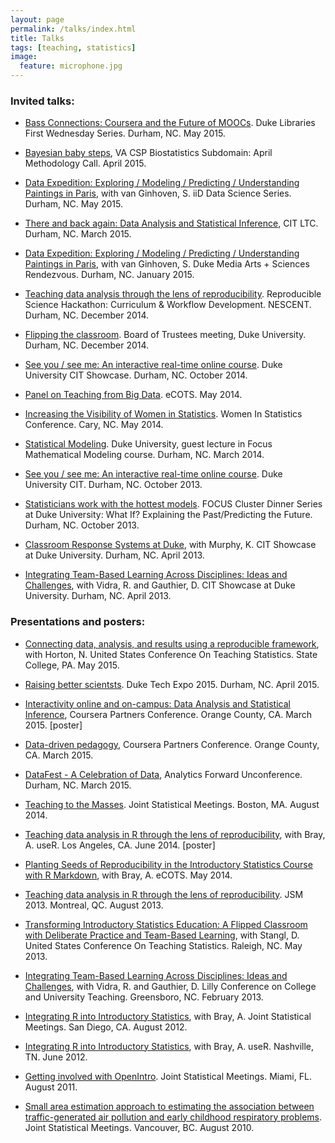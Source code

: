 ```yaml
---
layout: page
permalink: /talks/index.html
title: Talks
tags: [teaching, statistics]
image:
  feature: microphone.jpg
---
```


### Invited talks:

* [Bass Connections: Coursera and the Future of MOOCs](https://www.dropbox.com/s/nsay66h8053nn02/library_firstwed_may15.pdf?dl=0). Duke Libraries First Wednesday Series. Durham, NC. May 2015.

* [Bayesian baby steps](https://bitly.com/bayesian_baby_steps), VA CSP Biostatistics Subdomain: April Methodology Call. April 2015.

* [Data Expedition: Exploring / Modeling / Predicting / Understanding Paintings in Paris](https://www.dropbox.com/s/q43654i6qap34ud/datascisem_dataexpedition_Apr15.pdf?dl=0), with van Ginhoven, S. iiD Data Science Series. Durham, NC. May 2015.

* [There and back again: Data Analysis and Statistical Inference](https://www.dropbox.com/s/uulfaob31yznz86/cit_ltc_march15.pdf?dl=0), CIT LTC. Durham, NC. March 2015.

* [Data Expedition: Exploring / Modeling / Predicting / Understanding Paintings in Paris](http://stat.duke.edu/~mc301/talks/ma+s_rendezvous_Jan2015.pdf), with van Ginhoven, S. Duke Media Arts + Sciences Rendezvous. Durham, NC. January 2015.

* [Teaching data analysis through the lens of reproducibility](http://stat.duke.edu/~mc301/talks/RSHack_2014.pdf). Reproducible Science Hackathon: Curriculum & Workflow Development. NESCENT. Durham, NC. December 2014.

* [Flipping the classroom](http://stat.duke.edu/~mc301/talks/flipped_classroom_BOT_Dec2014.pdf). Board of Trustees meeting, Duke University. Durham, NC. December 2014.

* [See you / see me: An interactive real-time online course](http://cit.duke.edu/showcase2014/files/2014/09/SeeUSeeMe_CITShowcase2014.pdf). Duke University CIT Showcase. Durham, NC. October 2014.

* [Panel on Teaching from Big Data](https://docs.google.com/presentation/d/1QOqOxNWxnKksarMunN3W-fJzfSu8-SbHY6nFNMbWcAY/edit?usp=sharing). eCOTS. May 2014.

* [Increasing the Visibility of Women in Statistics](http://stat.duke.edu/~mc301/talks/WiS2014_Wikipedia.pdf). Women In Statistics Conference. Cary, NC. May 2014.

* [Statistical Modeling](http://stat.duke.edu/~mc301/talks/StatModeling_FocusGuestLec.pdf). Duke University, guest lecture in Focus Mathematical Modeling course. Durham, NC. March 2014.

* [See you / see me: An interactive real-time online course](http://stat.duke.edu/~mc301/talks/SeeUSeeMe_CIT2013.pdf). Duke University CIT. Durham, NC. October 2013.

* [Statisticians work with the hottest models](http://stat.duke.edu/~mc301/talks/StatsModels_FOCUS2013.pdf). FOCUS Cluster Dinner Series at Duke University: What If? Explaining the Past/Predicting the Future. Durham, NC. October 2013.

* [Classroom Response Systems at Duke](http://stat.duke.edu/~mc301/talks/Clickers_CIT2013.pdf), with Murphy, K. CIT Showcase at Duke University. Durham, NC. April 2013.

* [Integrating Team-Based Learning Across Disciplines: Ideas and Challenges](http://stat.duke.edu/~mc301/talks/TBL_CIT2013.pdf), with Vidra, R. and Gauthier, D. CIT Showcase at Duke University. Durham, NC. April 2013.


### Presentations and posters:


* [Connecting data, analysis, and results using a reproducible framework](https://bitly.com/reproduce_uscots15_slides), with Horton, N. United States Conference On Teaching Statistics. State College, PA. May 2015.

* [Raising better scientsts](https://bitly.com/reproduce_uscots15_slides). Duke Tech Expo 2015. Durham, NC. April 2015.

* [Interactivity online and on-campus: Data Analysis and Statistical Inference](https://www.dropbox.com/s/dc6wh1o60uwd54h/cpc2015_poster.pdf?dl=0), Coursera Partners Conference. Orange County, CA. March 2015. [poster]

* [Data-driven pedagogy](https://www.dropbox.com/s/xs1o66jdo4afnws/data_driven_mcr.pdf?dl=0), Coursera Partners Conference. Orange County, CA. March 2015.

* [DataFest - A Celebration of Data](https://www.dropbox.com/s/gen49e3c7eyoy4h/af2015_datafest.pdf?dl=0), Analytics Forward Unconference. Durham, NC. March 2015.

* [Teaching to the Masses](http://stat.duke.edu/~mc301/talks/TeachToMasses_JSM2014.pdf). Joint Statistical Meetings. Boston, MA. August 2014.

* [Teaching data analysis in R through the lens of reproducibility](http://stat.duke.edu/~mc301/posters/user2014_reproduce_poster.pdf), with Bray, A. useR. Los Angeles, CA. June 2014. [poster]

* [Planting Seeds of Reproducibility in the Introductory Statistics Course with R Markdown](https://docs.google.com/presentation/d/1kMRFmJaPEFGIi8QmIjPUx8mnn-W6HNv1Hsi0jIYL0oU/edit?usp=sharing), with Bray, A. eCOTS. May 2014.

* [Teaching data analysis in R through the lens of reproducibility](http://stat.duke.edu/~mc301/talks/Reproduce_JSM2013.pdf). JSM 2013. Montreal, QC. August 2013.

* [Transforming Introductory Statistics Education: A Flipped Classroom with Deliberate Practice and Team-Based Learning](http://stat.duke.edu/~mc301/talks/uscots2013.html), with Stangl, D. United States Conference On Teaching Statistics. Raleigh, NC. May 2013.

* [Integrating Team-Based Learning Across Disciplines: Ideas and Challenges](http://stat.duke.edu/~mc301/talks/TBL_Lilly2013.pdf), with Vidra, R. and Gauthier, D. Lilly Conference on College and University Teaching. Greensboro, NC. February 2013.

* [Integrating R into Introductory Statistics](http://stat.duke.edu/~mc301/talks/Integrate_R_JSM2012.pdf), with Bray, A. Joint Statistical Meetings. San Diego, CA. August 2012.

* [Integrating R into Introductory Statistics](http://stat.duke.edu/~mc301/talks/Integrate_R_useR2012.pdf), with Bray, A. useR. Nashville, TN. June 2012.

* [Getting involved with OpenIntro](http://stat.duke.edu/~mc301/talks/Get_Involved_JSM2011.pdf). Joint Statistical Meetings. Miami, FL. August 2011.

* [Small area estimation approach to estimating the association between traffic-generated air pollution and early childhood respiratory problems](http://stat.duke.edu/~mc301/talks/SAE_JSM2010.pdf). Joint Statistical Meetings. Vancouver, BC. August 2010.